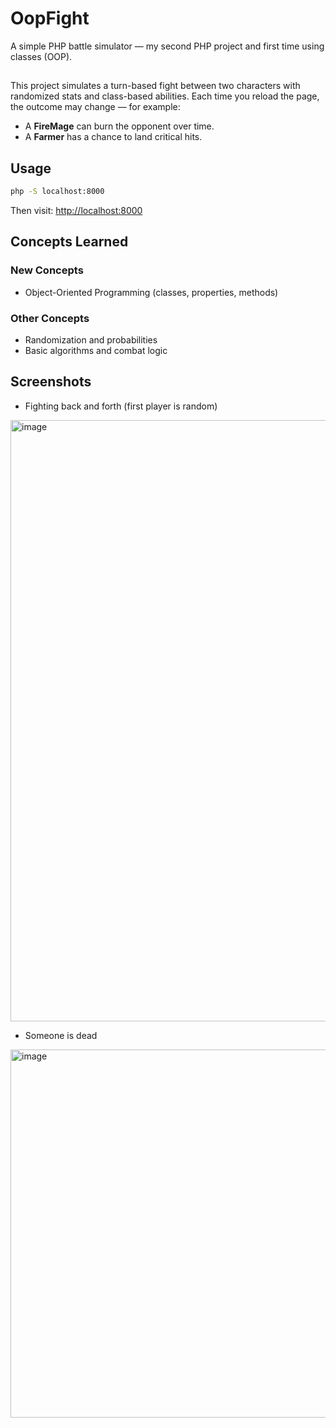 # OopFight

A simple PHP battle simulator — my second PHP project and first time using classes (OOP).

##

This project simulates a turn-based fight between two characters with randomized stats and class-based abilities.
Each time you reload the page, the outcome may change — for example:
- A **FireMage** can burn the opponent over time.
- A **Farmer** has a chance to land critical hits.

## Usage

```bash
php -S localhost:8000
```

Then visit: [http://localhost:8000](http://localhost:8000)


## Concepts Learned
### New Concepts
- Object-Oriented Programming (classes, properties, methods)

### Other Concepts
- Randomization and probabilities
- Basic algorithms and combat logic

## Screenshots

- Fighting back and forth (first player is random)
<img width="1640" height="962" alt="image" src="https://github.com/user-attachments/assets/ed317c9e-23e0-4b22-b78f-e858e931696a" />

- Someone is dead
<img width="525" height="589" alt="image" src="https://github.com/user-attachments/assets/e2ff2fd1-b481-4850-88ae-e363bc5080e1" />
